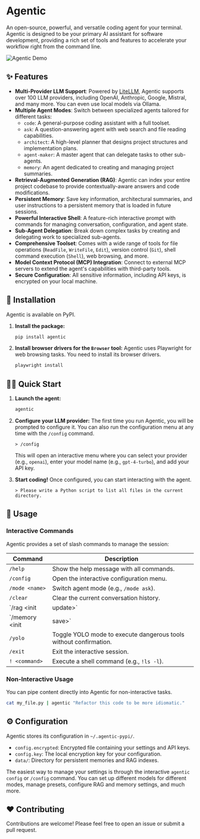 # Agentic

An open-source, powerful, and versatile coding agent for your terminal. Agentic is designed to be your primary AI assistant for software development, providing a rich set of tools and features to accelerate your workflow right from the command line.

![Agentic Demo](https://user-images.githubusercontent.com/12345/placeholder.gif) <!-- Placeholder: Replace with an actual demo GIF -->

## ✨ Features

*   **Multi-Provider LLM Support**: Powered by [LiteLLM](https://github.com/BerriAI/litellm), Agentic supports over 100 LLM providers, including OpenAI, Anthropic, Google, Mistral, and many more. You can even use local models via Ollama.
*   **Multiple Agent Modes**: Switch between specialized agents tailored for different tasks:
    *   `code`: A general-purpose coding assistant with a full toolset.
    *   `ask`: A question-answering agent with web search and file reading capabilities.
    *   `architect`: A high-level planner that designs project structures and implementation plans.
    *   `agent-maker`: A master agent that can delegate tasks to other sub-agents.
    *   `memory`: An agent dedicated to creating and managing project summaries.
*   **Retrieval-Augmented Generation (RAG)**: Agentic can index your entire project codebase to provide contextually-aware answers and code modifications.
*   **Persistent Memory**: Save key information, architectural summaries, and user instructions to a persistent memory that is loaded in future sessions.
*   **Powerful Interactive Shell**: A feature-rich interactive prompt with commands for managing conversation, configuration, and agent state.
*   **Sub-Agent Delegation**: Break down complex tasks by creating and delegating work to specialized sub-agents.
*   **Comprehensive Toolset**: Comes with a wide range of tools for file operations (`ReadFile`, `WriteFile`, `Edit`), version control (`Git`), shell command execution (`Shell`), web browsing, and more.
*   **Model Context Protocol (MCP) Integration**: Connect to external MCP servers to extend the agent's capabilities with third-party tools.
*   **Secure Configuration**: All sensitive information, including API keys, is encrypted on your local machine.

## 🚀 Installation

Agentic is available on PyPI.

1.  **Install the package:**
    ```bash
    pip install agentic
    ```

2.  **Install browser drivers for the `Browser` tool:**
    Agentic uses Playwright for web browsing tasks. You need to install its browser drivers.
    ```bash
    playwright install
    ```

## 🏃‍♀️ Quick Start

1.  **Launch the agent:**
    ```bash
    agentic
    ```

2.  **Configure your LLM provider:**
    The first time you run Agentic, you will be prompted to configure it. You can also run the configuration menu at any time with the `/config` command.
    ```
    > /config
    ```
    This will open an interactive menu where you can select your provider (e.g., `openai`), enter your model name (e.g., `gpt-4-turbo`), and add your API key.

3.  **Start coding!**
    Once configured, you can start interacting with the agent.
    ```
    > Please write a Python script to list all files in the current directory.
    ```

## 📖 Usage

### Interactive Commands

Agentic provides a set of slash commands to manage the session:

| Command                  | Description                                                      |
|--------------------------|------------------------------------------------------------------|
| `/help`                  | Show the help message with all commands.                         |
| `/config`                | Open the interactive configuration menu.                         |
| `/mode <name>`           | Switch agent mode (e.g., `/mode ask`).                           |
| `/clear`                 | Clear the current conversation history.                          |
| `/rag <init|update>`     | Initialize or update the RAG index for the project.              |
| `/memory <init|save>`    | Load memories into context or save new information.              |
| `/yolo`                  | Toggle YOLO mode to execute dangerous tools without confirmation.|
| `/exit`                  | Exit the interactive session.                                    |
| `! <command>`            | Execute a shell command (e.g., `!ls -l`).                        |

### Non-Interactive Usage

You can pipe content directly into Agentic for non-interactive tasks.

```bash
cat my_file.py | agentic "Refactor this code to be more idiomatic."
```

## ⚙️ Configuration

Agentic stores its configuration in `~/.agentic-pypi/`.
- `config.encrypted`: Encrypted file containing your settings and API keys.
- `config.key`: The local encryption key for your configuration.
- `data/`: Directory for persistent memories and RAG indexes.

The easiest way to manage your settings is through the interactive `agentic config` or `/config` command. You can set up different models for different modes, manage presets, configure RAG and memory settings, and much more.

## ❤️ Contributing

Contributions are welcome! Please feel free to open an issue or submit a pull request.
